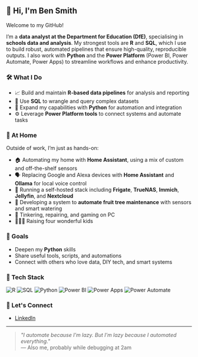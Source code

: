 ## 👋 Hi, I'm Ben Smith

Welcome to my GitHub!

I’m a **data analyst at the Department for Education (DfE)**, specialising in **schools data and analysis**. My strongest tools are **R** and **SQL**, which I use to build robust, automated pipelines that ensure high-quality, reproducible outputs. I also work with **Python** and the **Power Platform** (Power BI, Power Automate, Power Apps) to streamline workflows and enhance productivity.

### 🛠️ What I Do
- 📈 Build and maintain **R-based data pipelines** for analysis and reporting  
- 🧮 Use **SQL** to wrangle and query complex datasets  
- 🐍 Expand my capabilities with **Python** for automation and integration  
- ⚙️ Leverage **Power Platform tools** to connect systems and automate tasks  

### 🏡 At Home
Outside of work, I’m just as hands-on:
- 🏠 Automating my home with **Home Assistant**, using a mix of custom and off-the-shelf sensors  
- 🗣️ Replacing Google and Alexa devices with **Home Assistant** and **Ollama** for local voice control  
- 🎥 Running a self-hosted stack including **Frigate**, **TrueNAS**, **Immich**, **Jellyfin**, and **Nextcloud**  
- 🌳 Developing a system to **automate fruit tree maintenance** with sensors and smart watering  
- 🧩 Tinkering, repairing, and gaming on PC  
- 👨‍👧‍👦 Raising four wonderful kids  

### 🎯 Goals
- Deepen my **Python** skills  
- Share useful tools, scripts, and automations  
- Connect with others who love data, DIY tech, and smart systems  

### 🧰 Tech Stack
![R](https://img.shields.io/badge/R-276DC3?style=for-the-badge&logo=r&logoColor=white)
![SQL](https://img.shields.io/badge/SQL-4479A1?style=for-the-badge&logo=postgresql&logoColor=white)
![Python](https://img.shields.io/badge/Python-3776AB?style=for-the-badge&logo=python&logoColor=white)
![Power BI](https://img.shields.io/badge/Power%20BI-F2C811?style=for-the-badge&logo=powerbi&logoColor=black)
![Power Apps](https://img.shields.io/badge/Power%20Apps-742774?style=for-the-badge&logo=powerapps&logoColor=white)
![Power Automate](https://img.shields.io/badge/Power%20Automate-0066FF?style=for-the-badge&logo=powerautomate&logoColor=white)

### 🔗 Let's Connect
- [LinkedIn](https://www.linkedin.com/in/basuk2)

---

> _"I automate because I’m lazy. But I’m lazy because I automated everything."_  
> — Also me, probably while debugging at 2am
